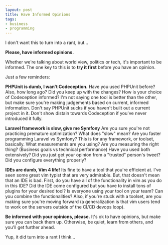 ```yaml
---
layout: post
title: Have Informed Opinions
tags:
- business
- programming
---
```

I don't want this to turn into a rant, but...

**Please, have informed opinions.**

Whether we're talking about world view, politics or tech, it's important to be informed.  The one key to this is to **try it first** before you have an opinion.

Just a few reminders:

**PHPUnit is dumb, I wan't Codeception.** Have you used PHPUnit before? Also, how long ago? Did you keep up with the changes?  How is your choice of Codeception informed? I'm not saying one tool is better than the other, but make sure you're making judgements based on current, informed information.  Don't say PHPUnit sucks if you haven't built out a current project in it.  Don't show distain towards Codeception if you've never introduced it fully.

**Laravel framework is slow, give me Symfony** Are you sure you're not practicing premature optimization?  What does "slow" mean? Are you faster programming Laravel vs Symfony? This is for any framework, or toolset, basically.  What measurements are you using? Are you measuring the right thing? (Business goals vs technical performance)  Have you used both extensively?  Did you just get your opinion from a "trusted" person's tweet?  Did you configure everything properly?

**IDEs are dumb, Vim 4 life!** Its fine to have a tool that you're efficient at. I've seen some great vim typist that are very admirable.  But, that doesn't mean that an IDE is bad.  First, do you have all of the functionality in vim as you do in this IDE? Did the IDE come configured but you have to install tons of plugins for your desired tool? Is everyone using your tool on your team? Can you combine the functionalities? Also, if you're stuck with a toolset, are you making sure you're moving forward (a generalization is that vim users tend to work on the servers outside of the CI/CD devops loop).

**Be informed with your opinions, please.** It's ok to have opinions, but make sure you can back them up. Otherwise, be quiet, learn from others, and you'll get further ahead.

Yup, it did turn into a rant I think... 